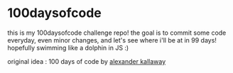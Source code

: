 # 100daysofcode
this is my 100daysofcode challenge repo!
the goal is to commit some code everyday, even minor changes, and let's see where i'll be at in 99 days!
hopefully swimming like a dolphin in JS :)

original idea : 100 days of code by [alexander kallaway](https://www.100daysofcode.com/)
